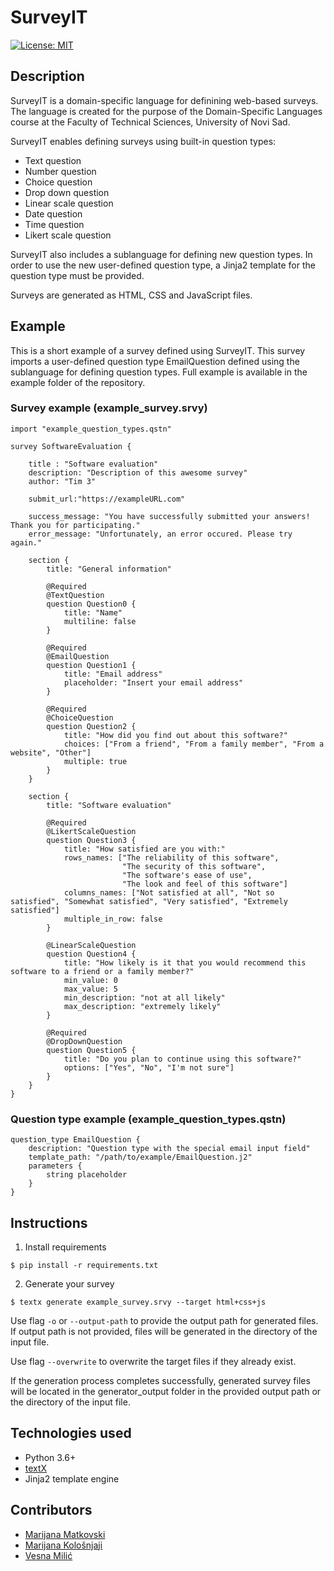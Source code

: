 # SurveyIT

[![License: MIT](https://img.shields.io/badge/License-MIT-yellow.svg)](https://opensource.org/licenses/MIT) 

## Description

SurveyIT is a domain-specific language for definining web-based surveys. The language is created for the purpose of the Domain-Specific Languages course at the Faculty of Technical Sciences, University of Novi Sad.

SurveyIT enables defining surveys using built-in question types:

- Text question
- Number question
- Choice question
- Drop down question
- Linear scale question
- Date question
- Time question
- Likert scale question

SurveyIT also includes a sublanguage for defining new question types. In order to use the new user-defined question type, a Jinja2 template for the question type must be provided.

Surveys are generated as HTML, CSS and JavaScript files. 

## Example
This is a short example of a survey defined using SurveyIT. This survey imports a user-defined question type EmailQuestion defined using the sublanguage for defining question types. Full example is available in the example folder of the repository.

### Survey example (example_survey.srvy)
```
import "example_question_types.qstn"

survey SoftwareEvaluation {

    title : "Software evaluation"
    description: "Description of this awesome survey"
    author: "Tim 3"

    submit_url:"https://exampleURL.com"

    success_message: "You have successfully submitted your answers! Thank you for participating."
    error_message: "Unfortunately, an error occured. Please try again."

    section {
        title: "General information"

        @Required
        @TextQuestion
        question Question0 {
            title: "Name"
            multiline: false
        } 

        @Required
        @EmailQuestion
        question Question1 {
            title: "Email address"
            placeholder: "Insert your email address"
        }

        @Required
        @ChoiceQuestion
        question Question2 {
            title: "How did you find out about this software?"
            choices: ["From a friend", "From a family member", "From a website", "Other"]
            multiple: true
        }
    }

    section {
        title: "Software evaluation" 

        @Required
        @LikertScaleQuestion
        question Question3 {
            title: "How satisfied are you with:"
            rows_names: ["The reliability of this software", 
                         "The security of this software", 
                         "The software's ease of use",
                         "The look and feel of this software"]
            columns_names: ["Not satisfied at all", "Not so satisfied", "Somewhat satisfied", "Very satisfied", "Extremely satisfied"]
            multiple_in_row: false
        }

        @LinearScaleQuestion
        question Question4 {
            title: "How likely is it that you would recommend this software to a friend or a family member?"
            min_value: 0
            max_value: 5
            min_description: "not at all likely"
            max_description: "extremely likely"
        } 

        @Required
        @DropDownQuestion
        question Question5 {
            title: "Do you plan to continue using this software?"
            options: ["Yes", "No", "I'm not sure"]
        }
    }
}
```
### Question type example (example_question_types.qstn)
```
question_type EmailQuestion {
    description: "Question type with the special email input field"
    template_path: "/path/to/example/EmailQuestion.j2"
    parameters {
        string placeholder
    }
}
```

## Instructions
1. Install requirements
```
$ pip install -r requirements.txt
```
2. Generate your survey
```
$ textx generate example_survey.srvy --target html+css+js
```
Use flag ```-o``` or ```--output-path``` to provide the output path for generated files. If output path is not provided, files will be generated in the directory of the input file.

Use flag ```--overwrite``` to overwrite the target files if they already exist.

If the generation process completes successfully, generated survey files will be located in the generator_output folder in the provided output path or the directory of the input file.

## Technologies used
- Python 3.6+
- [textX](https://github.com/textX/textX)
- Jinja2 template engine

## Contributors

- [Marijana Matkovski](https://github.com/matkovskim)  
- [Marijana Kološnjaji](https://github.com/majak96)  
- [Vesna Milić](https://github.com/vesnamilic)  
